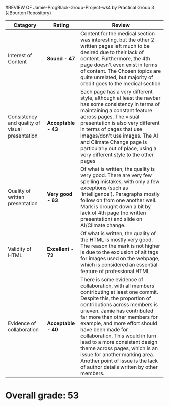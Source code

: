 #REVIEW OF Jamie-ProgBlack-Group-Project-wk4 by Practical Group 3 (JBourton Repository)

| Catagory      |  Rating |  Review |
| ----------- | ----------- | --- | 
| Interest of Content  | **Sound - 47** | Content for the medical section was interesting, but the other 2 written pages left much to be desired due to their lack of content. Furthermore, the 4th page doesn't even exist in terms of content. The Chosen topics are quite unrelated, but majority of credit goes to the medical section  |
| Consistency and quality of visual presentation | **Acceptable - 43** | Each page has a very different style, although at least the navbar has some consistency in terms of maintaining a constant feature across pages. The visual presentation is also very different in terms of pages that use images/don't use images. The AI and Climate Change page is particularly out of place, using a very different style to the other pages |
| Quality of written presentation | **Very good - 63** | Of what is written, the quality is very good. There are very few spelling mistakes, with only a few exceptions (such as 'intelligence'). Paragraphs mostly follow on from one another well. Mark is brought down a bit by lack of 4th page (no written presentation) and slide on AI/Climate change.|
| Validity of HTML | **Excellent - 72** | Of what is written, the quality of the HTML is mostly very good. The reason the mark is not higher is due to the exclusion of alt tags for images used on the webpage, which is considered an essential feature of professional HTML|
| Evidence of collaboration | **Acceptable - 40** | There is some evidence of collaboration, with all members contributing at least one commit. Despite this, the proportion of contributions across members is uneven. Jamie has contributed far more than other members for example, and more effort should have been made for collaboration. This would in turn lead to a more consistent design theme across pages, which is an issue for another marking area. Another point of issue is the lack of author details written by other members. |


# Overall grade: 53
